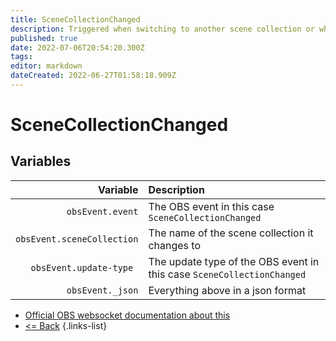 ```yaml
---
title: SceneCollectionChanged
description: Triggered when switching to another scene collection or when renaming the current scene collection.
published: true
date: 2022-07-06T20:54:20.300Z
tags: 
editor: markdown
dateCreated: 2022-06-27T01:58:18.909Z
---
```


# SceneCollectionChanged

## Variables

| Variable | Description |
|---------:|:------------|
| `obsEvent.event` | The OBS event in this case `SceneCollectionChanged`
| `obsEvent.sceneCollection` | The name of the scene collection it changes to
| `obsEvent.update-type	` | The update type of the OBS event in this case `SceneCollectionChanged`
| `obsEvent._json` | Everything above in a json format
* [Official OBS websocket documentation about this](https://github.com/obsproject/obs-websocket/blob/4.x-current/docs/generated/protocol.md#scenecollectionchanged)
* [<= Back](/en/Broadcasters/OBS/Events)
{.links-list}

